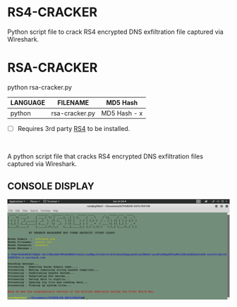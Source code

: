 # RS4-CRACKER
Python script file to crack RS4 encrypted DNS exfiltration file captured via Wireshark.

# RSA-CRACKER
python rsa-cracker.py

| LANGUAGE | FILENAME | MD5 Hash |
|------    |------    | -------  |
| python | rsa-cracker.py | MD5 Hash - x |

- [ ] Requires 3rd party [RS4](https://pypi.org/project/arc4/) to be installed.

<br />

A python script file that cracks RS4 encrypted DNS exfiltration files captured via Wireshark.

## CONSOLE DISPLAY
![Screenshot](picture1.png)
